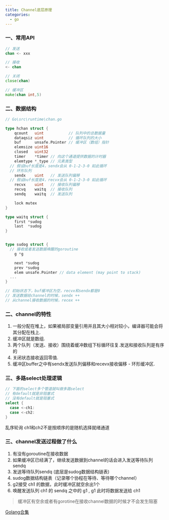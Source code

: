 ```yaml
---
title: Channel底层原理
categories:
  - go
---
```


### 一、常用API

```go
// 发送
chan <- xxx

// 接收
<- chan

// 关闭
close(chan)

// 缓冲区
make(chan int,5)
```

### 二、数据结构

```go
// Go\src\runtime\chan.go

type hchan struct {
	qcount   uint           // 队列中的总数据量
	dataqsiz uint           // 循环队列的大小
	buf      unsafe.Pointer // 缓冲区（数组）指针
	elemsize uint16
	closed   uint32
	timer    *timer // 向这个通道提供数据的计时器
	elemtype *_type // 元素类型
  // 假设buf长度是4，sendx会从 0-1-2-3-0 如此循环
  // 环形队列
	sendx    uint   // 发送队列偏移 
  // 假设buf长度是4，recvx会从 0-1-2-3-0 如此循环
	recvx    uint   // 接收队列偏移
	recvq    waitq  // 接收队列
	sendq    waitq  // 发送队列

	lock mutex
}

type waitq struct {
	first *sudog
	last  *sudog
}


type sudog struct {
  // 接收或者发送数据唤醒的goroutine
	g *g

	next *sudog
	prev *sudog
	elem unsafe.Pointer // data element (may point to stack)
  ...
}

// 初始状态下，buf缓冲区为空，recvx和sendx都是0
// 发送数据给channel的时候，sendx ++
// 从channel接收数据的时候，recex ++ 

```

### 二、channel的特性

1. 一般分配在堆上，如果被局部变量引用并且其大小相对较小，编译器可能会将其分配在栈上.
2. 缓冲区就是数组.
3. 两个队列（发送、接收）围绕着缓冲数组下标循环往复.发送和接收队列是有序的
4. 关闭状态接收返回零值.
5. 缓冲区buffer之中有sendx发送队列偏移和recevx接收偏移 - 环形缓冲区.


### 三、多路select处理逻辑

```go
// 下面的select多个管道就叫做多路select
// 有default就是非阻塞式
// 没有default就是阻塞式
select {
  case <-ch1:
  case <-ch2:
}
```

乱序轮询 ch1和ch2不是按顺序的是随机选择就绪通道

### 三、channel发送过程做了什么

1. 有没有goroutine在接收数据
2. 如果缓冲区已经满了，继续发送数据到channel的话会进入发送等待队列 sendq
3. 发送等待队列sendq (底层是sudog数据结构链表) 
4. sudog数据结构链表（记录哪个协程在等待、等待哪个channel）
5. g2接受 ch1 的数据，此时缓冲区就空余出1个
6. 唤醒发送队列 ch1 的 sendq 之中的 g1 , g1 此时将数据发送给 ch1


> 缓冲区有空余或者有gorotine在接收channel数据的时候才不会发生阻塞



[Golang合集](https://www.bilibili.com/video/BV1hv411x7we)